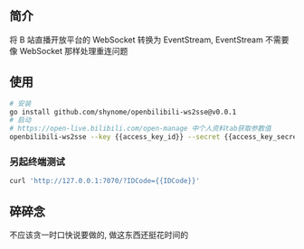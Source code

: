 ## 简介

将 B 站直播开放平台的 WebSocket 转换为 EventStream, EventStream 不需要像 WebSocket 那样处理重连问题

## 使用

```sh
# 安装
go install github.com/shynome/openbilibili-ws2sse@v0.0.1
# 启动
# https://open-live.bilibili.com/open-manage 中个人资料tab获取参数值
openbilibili-ws2sse --key {{access_key_id}} --secret {{access_key_secret}} --appid {{appid}}
```

### 另起终端测试

```sh
curl 'http://127.0.0.1:7070/?IDCode={{IDCode}}'
```

## 碎碎念

不应该贪一时口快说要做的, 做这东西还挺花时间的
